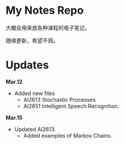# My Notes Repo
大概会用来放各种课程的电子笔记。

随缘更新，希望不鸽。

# Updates
**Mar.12**
- Added new files
  + AI2613 Stochastic Processes
  + AI2651 Intelligent Speech Recognition.

**Mar.15**
- Updated AI2613.
  + Added examples of Markov Chains.